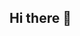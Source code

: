 ## Hi there 👋

<!--
**MikotoNetwork/MikotoNetwork** is a ✨ _special_ ✨ repository because its `README.md` (this file) appears on your GitHub profile.

Here are some ideas to get you started:


- 🔭 I’m currently working on loongson
-->
